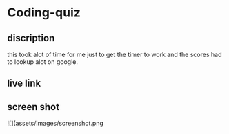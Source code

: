 # Coding-quiz

## discription

this took alot  of time for me just to get the timer to work and the scores had to lookup alot on google.

## live link


## screen shot
![](assets/images/screenshot.png
